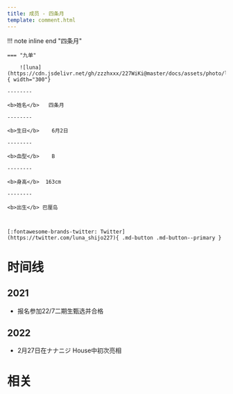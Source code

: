 ```yaml
---
title: 成员 - 四条月
template: comment.html
---
```


!!! note inline end "四条月"

    === "九单"

        ![luna](https://cdn.jsdelivr.net/gh/zzzhxxx/227WiKi@master/docs/assets/photo/luna/9th.jpg){ width="300"}

    --------

    <b>姓名</b>   四条月

    --------

    <b>生日</b>    6月2日

    --------

    <b>血型</b>    B

    --------

    <b>身高</b>  163cm

    --------

    <b>出生</b> 巴厘岛

  

    [:fontawesome-brands-twitter: Twitter](https://twitter.com/luna_shijo227){ .md-button .md-button--primary }

# 时间线
## 2021 

- 报名参加22/7二期生甄选并合格

## 2022

- 2月27日在ナナニジ House中初次亮相

# 相关
